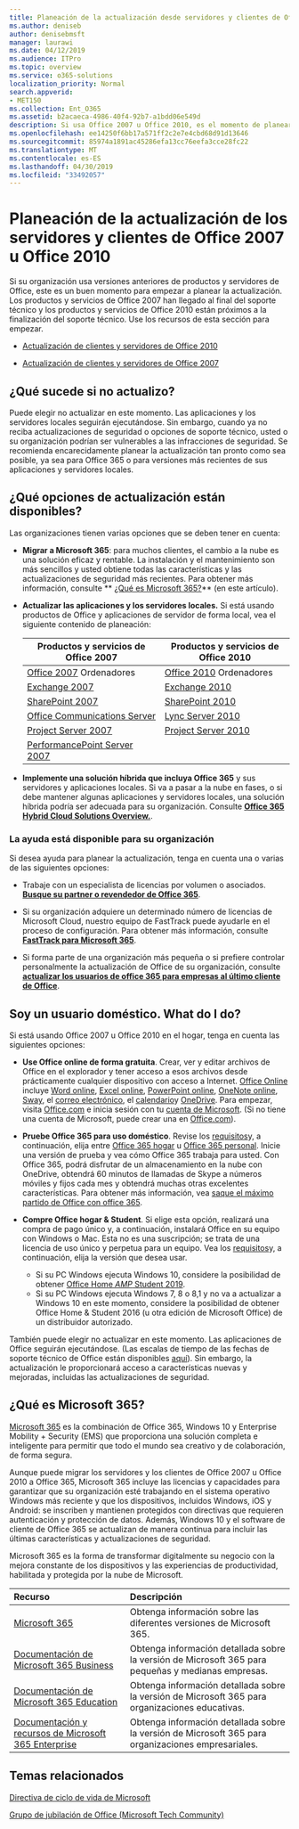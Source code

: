 ```yaml
---
title: Planeación de la actualización desde servidores y clientes de Office 2007 o 2010
ms.author: deniseb
author: denisebmsft
manager: laurawi
ms.date: 04/12/2019
ms.audience: ITPro
ms.topic: overview
ms.service: o365-solutions
localization_priority: Normal
search.appverid:
- MET150
ms.collection: Ent_O365
ms.assetid: b2acaeca-4986-40f4-92b7-a1bdd06e549d
description: Si usa Office 2007 u Office 2010, es el momento de planear la actualización. No se bloquee con aplicaciones obsoletas. Use estos recursos para empezar a trabajar con su plan.
ms.openlocfilehash: ee14250f6bb17a571ff2c2e7e4cbd68d91d13646
ms.sourcegitcommit: 85974a1891ac45286efa13cc76eefa3cce28fc22
ms.translationtype: MT
ms.contentlocale: es-ES
ms.lasthandoff: 04/30/2019
ms.locfileid: "33492057"
---
```

# <a name="plan-your-upgrade-from-office-2007-or-office-2010-servers-and-clients"></a>Planeación de la actualización de los servidores y clientes de Office 2007 u Office 2010

Si su organización usa versiones anteriores de productos y servidores de Office, este es un buen momento para empezar a planear la actualización. Los productos y servicios de Office 2007 han llegado al final del soporte técnico y los productos y servicios de Office 2010 están próximos a la finalización del soporte técnico. Use los recursos de esta sección para empezar.

- [Actualización de clientes y servidores de Office 2010](upgrade-from-office-2010-servers-and-products.md)

- [Actualización de clientes y servidores de Office 2007](upgrade-from-office-2007-servers-and-products.md)

## <a name="what-happens-if-i-dont-upgrade"></a>¿Qué sucede si no actualizo?

Puede elegir no actualizar en este momento. Las aplicaciones y los servidores locales seguirán ejecutándose. Sin embargo, cuando ya no reciba actualizaciones de seguridad o opciones de soporte técnico, usted o su organización podrían ser vulnerables a las infracciones de seguridad. Se recomienda encarecidamente planear la actualización tan pronto como sea posible, ya sea para Office 365 o para versiones más recientes de sus aplicaciones y servidores locales.

## <a name="what-upgrade-options-are-available"></a>¿Qué opciones de actualización están disponibles?      

Las organizaciones tienen varias opciones que se deben tener en cuenta:

- **Migrar a Microsoft 365**: para muchos clientes, el cambio a la nube es una solución eficaz y rentable. La instalación y el mantenimiento son más sencillos y usted obtiene todas las características y las actualizaciones de seguridad más recientes. Para obtener más información, consulte ** [¿Qué es Microsoft 365?](#what-is-microsoft-365)** (en este artículo).
    
- **Actualizar las aplicaciones y los servidores locales.** Si está usando productos de Office y aplicaciones de servidor de forma local, vea el siguiente contenido de planeación:<br/> 

    
    |Productos y servicios de Office 2007  |Productos y servicios de Office 2010  |
    |---------|---------|
    |[Office 2007](https://docs.microsoft.com/DeployOffice/office-2007-end-support-roadmap) Ordenadores | [Office 2010](https://docs.microsoft.com/DeployOffice/office-2010-end-support-roadmap) Ordenadores |
    |[Exchange 2007](exchange-2007-end-of-support.md) |[Exchange 2010](exchange-2010-end-of-support.md) |
    |[SharePoint 2007](sharepoint-2007-end-of-support.md) |[SharePoint 2010](upgrade-from-sharepoint-2010.md) |
    |[Office Communications Server](https://docs.microsoft.com/skypeforbusiness/plan-your-deployment/upgrade) |[Lync Server 2010](https://docs.microsoft.com/skypeforbusiness/plan-your-deployment/upgrade) |
    |[Project Server 2007](project-server-2007-end-of-support.md) |[Project Server 2010](project-server-2010-end-of-support.md) |
    |[PerformancePoint Server 2007](pps-2007-end-of-support.md) | |
 
- **Implemente una solución híbrida que incluya Office 365** y sus servidores y aplicaciones locales. Si va a pasar a la nube en fases, o si debe mantener algunas aplicaciones y servidores locales, una solución híbrida podría ser adecuada para su organización. Consulte **[Office 365 Hybrid Cloud Solutions Overview.](hybrid-cloud-overview.md)**. 
    
### <a name="help-is-available-for-your-organization"></a>La ayuda está disponible para su organización

Si desea ayuda para planear la actualización, tenga en cuenta una o varias de las siguientes opciones:

- Trabaje con un especialista de licencias por volumen o asociados. **[Busque su partner o revendedor de Office 365](https://support.office.com/article/b6c18a9b-2aed-4c84-9d75-af709160258c.aspx)**. 

- Si su organización adquiere un determinado número de licencias de Microsoft Cloud, nuestro equipo de FastTrack puede ayudarle en el proceso de configuración. Para obtener más información, consulte **[FastTrack para Microsoft 365](https://www.microsoft.com/fasttrack/microsoft-365)**.

- Si forma parte de una organización más pequeña o si prefiere controlar personalmente la actualización de Office de su organización, consulte **[actualizar los usuarios de office 365 para empresas al último cliente de Office](https://docs.microsoft.com/office365/admin/setup/upgrade-users-to-latest-office-client)**. 
  
## <a name="im-a-home-user-what-do-i-do"></a>Soy un usuario doméstico. What do I do?

Si está usando Office 2007 u Office 2010 en el hogar, tenga en cuenta las siguientes opciones:

- **Use Office online de forma gratuita**. Crear, ver y editar archivos de Office en el explorador y tener acceso a esos archivos desde prácticamente cualquier dispositivo con acceso a Internet. [Office Online](https://products.office.com/office-online/documents-spreadsheets-presentations-office-online) incluye [Word online](http://go.microsoft.com/fwlink/p/?linkid=746664), [Excel online](http://go.microsoft.com/fwlink/p/?linkid=746665), [PowerPoint online](http://go.microsoft.com/fwlink/p/?linkid=746666), [OneNote online](http://go.microsoft.com/fwlink/p/?linkid=746674), [Sway](http://go.microsoft.com/fwlink/p/?linkid=746675), el [correo electrónico](http://go.microsoft.com/fwlink/p/?linkid=746676), el [calendario](http://go.microsoft.com/fwlink/p/?linkid=746678)y [OneDrive](http://go.microsoft.com/fwlink/p/?linkid=746679). Para empezar, visita [Office.com](https://office.com) e inicia sesión con tu [cuenta de Microsoft](https://account.microsoft.com/account). (Si no tiene una cuenta de Microsoft, puede crear una en [Office.com](https://office.com)).

- **Pruebe Office 365 para uso doméstico**. Revise los [requisitos](https://www.microsoft.com/p/office-365-home/cfq7ttc0k5dm?rtc=1&activetab=pivot:techspecstab)y, a continuación, elija entre [Office 365 hogar](https://www.microsoft.com/p/office-365-home/cfq7ttc0k5dm) u [Office 365 personal](https://www.microsoft.com/p/office-365-personal/cfq7ttc0k5bf). Inicie una versión de prueba y vea cómo Office 365 trabaja para usted. Con Office 365, podrá disfrutar de un almacenamiento en la nube con OneDrive, obtendrá 60 minutos de llamadas de Skype a números móviles y fijos cada mes y obtendrá muchas otras excelentes características. Para obtener más información, vea [saque el máximo partido de Office con office 365](https://products.office.com/compare-all-microsoft-office-products?&activetab=tab%3aprimaryr1).
    
- **Compre Office hogar &amp; Student**. Si elige esta opción, realizará una compra de pago único y, a continuación, instalará Office en su equipo con Windows o Mac. Esta no es una suscripción; se trata de una licencia de uso único y perpetua para un equipo. Vea los [requisitos](http://office.com/systemrequirements)y, a continuación, elija la versión que desea usar.
    - Si su PC Windows ejecuta Windows 10, considere la posibilidad de obtener [Office Home _AMP_ Student 2019](https://www.microsoft.com/p/office-home-student-2019/cfq7ttc0k7c8).
    - Si su PC Windows ejecuta Windows 7, 8 o 8,1 y no va a actualizar a Windows 10 en este momento, considere la posibilidad de obtener Office Home & Student 2016 (u otra edición de Microsoft Office) de un distribuidor autorizado.

También puede elegir no actualizar en este momento. Las aplicaciones de Office seguirán ejecutándose. (Las escalas de tiempo de las fechas de soporte técnico de Office están disponibles [aquí](https://go.microsoft.com/fwlink/p/?linkid=2085724)). Sin embargo, la actualización le proporcionará acceso a características nuevas y mejoradas, incluidas las actualizaciones de seguridad. 
   
## <a name="what-is-microsoft-365"></a>¿Qué es Microsoft 365?

[Microsoft 365](https://www.microsoft.com/microsoft-365) es la combinación de Office 365, Windows 10 y Enterprise Mobility + Security (EMS) que proporciona una solución completa e inteligente para permitir que todo el mundo sea creativo y de colaboración, de forma segura. 
  
Aunque puede migrar los servidores y los clientes de Office 2007 u Office 2010 a Office 365, Microsoft 365 incluye las licencias y capacidades para garantizar que su organización esté trabajando en el sistema operativo Windows más reciente y que los dispositivos, incluidos Windows, iOS y Android: se inscriben y mantienen protegidos con directivas que requieren autenticación y protección de datos. Además, Windows 10 y el software de cliente de Office 365 se actualizan de manera continua para incluir las últimas características y actualizaciones de seguridad.
  
Microsoft 365 es la forma de transformar digitalmente su negocio con la mejora constante de los dispositivos y las experiencias de productividad, habilitada y protegida por la nube de Microsoft.
  
|**Recurso**|**Descripción**|
|:-----|:-----|
|[Microsoft 365](https://www.microsoft.com/microsoft-365) <br/> |Obtenga información sobre las diferentes versiones de Microsoft 365.  <br/> |
|[Documentación de Microsoft 365 Business](https://docs.microsoft.com/microsoft-365/business/) <br/> |Obtenga información detallada sobre la versión de Microsoft 365 para pequeñas y medianas empresas.  <br/> |
|[Documentación de Microsoft 365 Education](https://docs.microsoft.com/microsoft-365/education/) <br/> |Obtenga información detallada sobre la versión de Microsoft 365 para organizaciones educativas.  <br/> |
|[Documentación y recursos de Microsoft 365 Enterprise](https://docs.microsoft.com/microsoft-365/enterprise/) <br/> |Obtenga información detallada sobre la versión de Microsoft 365 para organizaciones empresariales.  <br/> |

   
## <a name="related-topics"></a>Temas relacionados
  
[Directiva de ciclo de vida de Microsoft](https://go.microsoft.com/fwlink/?linkid=865200)

[Grupo de jubilación de Office (Microsoft Tech Community)](https://go.microsoft.com/fwlink/?linkid=842065)





